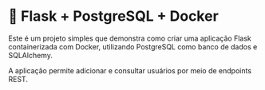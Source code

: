 # 🐍 Flask + PostgreSQL + Docker

Este é um projeto simples que demonstra como criar uma aplicação Flask containerizada com Docker, utilizando PostgreSQL como banco de dados e SQLAlchemy.

A aplicação permite adicionar e consultar usuários por meio de endpoints REST.